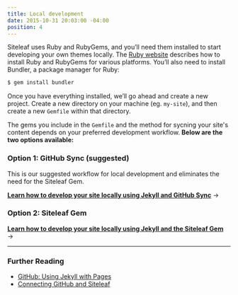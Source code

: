 ```yaml
---
title: Local development
date: 2015-10-31 20:03:00 -04:00
position: 4
---
```


Siteleaf uses Ruby and RubyGems, and you’ll need them installed to start developing your own themes locally. The [Ruby website](https://www.ruby-lang.org/en/documentation/installation/) describes how to install Ruby and RubyGems for various platforms. You’ll also need to install Bundler, a package manager for Ruby:

``` bash
$ gem install bundler
```

Once you have everything installed, we’ll go ahead and create a new project. Create a new directory on your machine (eg. `my-site`), and then create a new `Gemfile` within that directory.

The gems you include in the `Gemfile` and the method for sycning your site's content depends on your preferred development workflow. **Below are the two options available:**

### Option 1: GitHub Sync (suggested)

This is our suggested workflow for local development and eliminates the need for the Siteleaf Gem.

**[Learn how to develop your site locally using Jekyll and GitHub Sync](/themes/github-sync/)** &rarr;

### Option 2: Siteleaf Gem

**[Learn how to develop your site locally using Jekyll and the Siteleaf Gem](/themes/gem/)** &rarr;

---

### Further Reading

- [GitHub: Using Jekyll with Pages](https://help.github.com/articles/using-jekyll-with-pages/)
- [Connecting GitHub and Siteleaf](http://www.siteleaf.com/blog/connecting-github/)